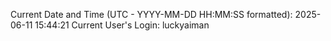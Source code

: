 Current Date and Time (UTC - YYYY-MM-DD HH:MM:SS formatted): 2025-06-11 15:44:21
Current User's Login: luckyaiman
